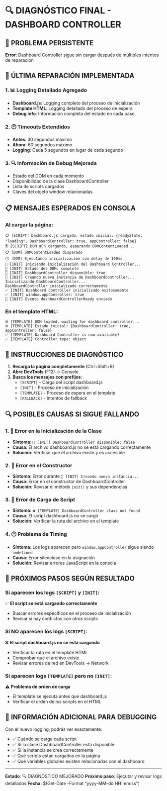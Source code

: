 # 🔍 DIAGNÓSTICO FINAL - DASHBOARD CONTROLLER

## 🚨 PROBLEMA PERSISTENTE
**Error**: Dashboard Controller sigue sin cargar después de múltiples intentos de reparación

## 🔧 ÚLTIMA REPARACIÓN IMPLEMENTADA

### 1. 📊 Logging Detallado Agregado
- **Dashboard.js**: Logging completo del proceso de inicialización
- **Template HTML**: Logging detallado del proceso de espera
- **Debug info**: Información completa del estado en cada paso

### 2. 🕐 Timeouts Extendidos
- **Antes**: 30 segundos máximo
- **Ahora**: 60 segundos máximo
- **Logging**: Cada 5 segundos en lugar de cada segundo

### 3. 🔍 Información de Debug Mejorada
- Estado del DOM en cada momento
- Disponibilidad de la clase DashboardController
- Lista de scripts cargados
- Claves del objeto window relacionadas

## 📋 MENSAJES ESPERADOS EN CONSOLA

### Al cargar la página:
```
📋 [SCRIPT] Dashboard.js cargado, estado inicial: {readyState: "loading", DashboardController: true, appController: false}
⏳ [SCRIPT] DOM aún cargando, esperando DOMContentLoaded...
📋 [DOM] DOMContentLoaded disparado
🕐 [DOM] Ejecutando inicialización con delay de 100ms
🚀 [INIT] Iniciando inicialización del Dashboard Controller...
🚀 [INIT] Estado del DOM: complete
🚀 [INIT] DashboardController disponible: true
🔧 [INIT] Creando nueva instancia de DashboardController...
Inicializando DashboardController...
DashboardController inicializado correctamente
✅ [INIT] Dashboard Controller inicializado exitosamente
✅ [INIT] window.appController: true
📡 [INIT] Evento dashboardControllerReady enviado
```

### En el template HTML:
```
🌐 [TEMPLATE] DOM loaded, waiting for dashboard controller...
🌐 [TEMPLATE] Estado inicial: {DashboardController: true, appController: false}
✅ [TEMPLATE] Dashboard Controller is now available!
✅ [TEMPLATE] Controller type: object
```

## 🎯 INSTRUCCIONES DE DIAGNÓSTICO

1. **Recarga la página completamente** (Ctrl+Shift+R)
2. **Abre DevTools** (F12) → Console
3. **Busca los mensajes con prefijos**:
   - `[SCRIPT]` - Carga del script dashboard.js
   - `[INIT]` - Proceso de inicialización
   - `[TEMPLATE]` - Proceso de espera en el template
   - `[FALLBACK]` - Intentos de fallback

## 🔍 POSIBLES CAUSAS SI SIGUE FALLANDO

### 1. 🚫 Error en la Inicialización de la Clase
- **Síntoma**: `🚀 [INIT] DashboardController disponible: false`
- **Causa**: El archivo dashboard.js no se está cargando correctamente
- **Solución**: Verificar que el archivo existe y es accesible

### 2. 🔄 Error en el Constructor
- **Síntoma**: Error durante `🔧 [INIT] Creando nueva instancia...`
- **Causa**: Error en el constructor de DashboardController
- **Solución**: Revisar el método `init()` y sus dependencias

### 3. 📜 Error de Carga de Script
- **Síntoma**: `❌ [TEMPLATE] DashboardController class not found`
- **Causa**: El script dashboard.js no se cargó
- **Solución**: Verificar la ruta del archivo en el template

### 4. 🕐 Problema de Timing
- **Síntoma**: Los logs aparecen pero `window.appController` sigue siendo `undefined`
- **Causa**: Error silencioso en la asignación
- **Solución**: Revisar errores JavaScript en la consola

## 🚀 PRÓXIMOS PASOS SEGÚN RESULTADO

### Si aparecen los logs `[SCRIPT]` y `[INIT]`:
✅ **El script se está cargando correctamente**
- Buscar errores específicos en el proceso de inicialización
- Revisar si hay conflictos con otros scripts

### Si NO aparecen los logs `[SCRIPT]`:
❌ **El script dashboard.js no se está cargando**
- Verificar la ruta en el template HTML
- Comprobar que el archivo existe
- Revisar errores de red en DevTools → Network

### Si aparecen logs `[TEMPLATE]` pero no `[INIT]`:
⚠️ **Problema de orden de carga**
- El template se ejecuta antes que dashboard.js
- Verificar el orden de los scripts en el HTML

## 📝 INFORMACIÓN ADICIONAL PARA DEBUGGING

Con el nuevo logging, podrás ver exactamente:
- ✅ Cuándo se carga cada script
- ✅ Si la clase DashboardController está disponible
- ✅ Si la instancia se crea correctamente
- ✅ Qué scripts están cargados en la página
- ✅ Qué variables globales existen relacionadas con el dashboard

---

**Estado**: 🔍 DIAGNÓSTICO MEJORADO
**Próximo paso**: Ejecutar y revisar logs detallados
**Fecha**: $(Get-Date -Format "yyyy-MM-dd HH:mm:ss")